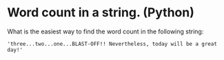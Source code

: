 # Word count in a string. (Python)

What is the easiest way to find the word count in the following string:

`'three...two...one...BLAST-OFF!! Nevertheless, today will be a great day!'`

